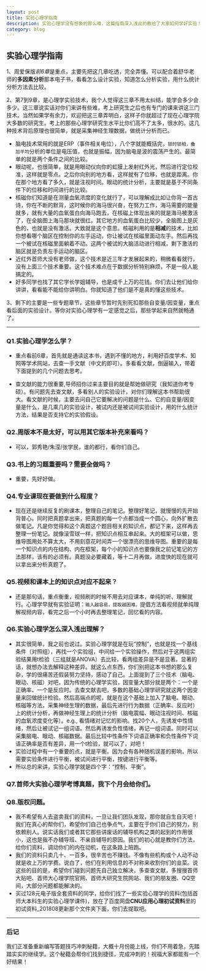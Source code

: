 ```yaml
---
layout: post
title: 实验心理学指南
description: 实验心理学没有想象的那么难，这篇指南深入浅出的教给了大家如何学好实验！
category: blog
---
```


## 实验心理学指南

1、周爱保版*前6章*是重点，主要先把这几章吃透，完全弄懂。可以配合着舒华老师的**多因素分析**那本电子书，看看怎么设计实验，知道怎么分析实验，用什么统计分析方法去比较。

2、第7到9章，是心理学实验技术，我个人觉得这三章不用太纠结，能学会多少会多少。这三章说实话对你们来讲有些难，考上研究生之后也有专门的课来讲这三门技术。当然如果学有余力，欢迎把这三章弄明白，这样子你就超过了现在心理学院大多数的研究生。考上的那些心理学研究生水平比你们高不了太多，很水的。这几种技术背后原理也很简单，就是采集神经生理数据，做统计分析而已。

* 脑电技术常用的就是ERP（事件相关电位），八个字就能概括完，`锁时锁相，叠加平均`分析的单位是电压值，也就是振幅，因为脑电是波的震荡产生的。最简单的就是两个条件之间的比较。
* 眼动呢，也很简单，就是用眼动仪向你的虹膜上发射红外光，然后进行定位校准，这样就是零点。之后你向别的地方看，这样就有了位移，也就是距离。你在那个地方看了多久，就是注视时间。眼动的统计分析，主要就是基于不同条件下的位移和时间进行的比较。
* 核磁你们知道是在测量血氧浓度的变化就行了，可以理解成比如让你背一首古诗，你在不断的默背，这时候你的海马很兴奋，在努力工作，海马需要的能量就多，就有大量的血氧蛋白向海马跑去，在核磁上体现出来的就是海马被激活了，在全脑图上海马那块就很红。其它地方的血氧蛋白比较少，全脑图上是灰色的，也就是没有激活。大致就是这个意思。核磁利用的是**相减**的技术，比如你想看哪个脑区在控制你的左手运动，你让被试在核磁里面动左手。然后再找一个被试在核磁里面躺着不动。这两个被试的大脑活动进行相减，剩下激活的脑区就是负责左手运动的脑区。
* 近红外首师大没有老师做，这个技术是近三年才发展起来的，稍微看看就行，没有上面三个技术重要。这个技术难点在于数据分析特别麻烦，不是一般人能搞定的。
* 好多同学也找了其它学长学姐辅导，也是成千上万的花钱。你们去让他们给你讲讲，看看能不能给你讲明白。你就知道了他们是不是真的懂这些技术。

3、剩下的主要是一些专题章节，这些章节暂时先别死扣那些自变量/因变量，重点看后面的实验设计。等你对实验心理学有一定感觉之后，那些学起来自然就畅通了。

---

### Q1.实验心理学怎么学？
* 重点看前6章，首先就是通读这本书，遇到不懂的地方，利用好百度学术、知网等学术网站，去查一手文献（中文的即可）。多看看文献，倒逼输入，带着下面提到的几个问题去思考。

* 查文献的能力很重要,导师招你过来主要目的就是帮她做研究（我知道你考专硕）。有问题先去查文献，多看别人的实验设计，对你们理解这本书帮助很大。看文献的时候，主要去问自己它要解决的问题是什么、它的自变量/因变量是什么，是几乘几的实验设计，被试内还是被试间实验设计，用的什么统计方法，结果是否支持它的实验假设。 

### Q2.周版本不是太好，可以用其它版本补充来看吗？
* 可以，郭秀艳/朱滢/张学民，谁的都行，看你们自己。

### Q3.书上的习题重要吗？需要全做吗？
* 重要，先好好做。

### Q4.专业课现在要做到什么程度？
* 现在还是继续反复的刷课本，整理自己的笔记。整理好笔记，就慢慢的先开始背普心。同时把真题拿出来，把真题的每一个点都当成一个圆心，向外扩散去做笔记。凡是你觉得和这个真题这个题目相关的知识点，都记下来，这样再去整理一份笔记。就像滚雪球一样，把知识点相互串起来。大的框架可以做，思维导图用处不算太大，不用刻意花时间弄一个很漂亮的思维导图。重要的是每一个知识点的内在结构、内在框架，每个小的知识点也要像我之前记笔记的方法那样，该有的必须有。真题没必要藏着，等十二月再做，进度快的现在就可以拿出来分析真题了。

### Q5.视频和课本上的知识点对应不起来？
* 还是那句话，重点衡重，视频刷的时候不用去对应课本，单纯的听、理解就行。心理学早就有实验证明：`输入越容易，提取越困难。`提倡方法看视频就单纯理解视频内容，看完之后一个小时再去整理笔记，回忆看的内容。

### Q6.实验心理学怎么深入浅出理解？

* 其实很简单，我之前也说过。实验心理学就是在玩“控制”，也就是找一个基线条件（对照组），再找一个实验组，中间给一个实验操作，然后对于这两组实验结果用t检验（三组就是ANOVA）去比较，看两组差异是不是显著。显著的话，就想办法去解释这种差异。就这么点东西，你们别把这本书想的那么复杂，学的很痛苦还假装努力坚持，感动了自己。上面提到了三个技术（脑电、眼动、核磁）对吧，因为传统的心理学实验，因变量大部分就是两个：一个是正确率、一个是反应时。去查文献去吧，多数的基础心理学研究就这两个因变量来回做统计检验。然后高端点的呢，就是在这个基础上加入了脑电、眼动、核磁等方法，采集神经生理的数据，最后先进行行为数据（正确率、反应时）上的统计分析，再做神经生理上的统计分析（脑电震幅、眼动注视时间、核磁的血氧浓度变化等）。e.g., 看情绪对记忆的影响。找20个人，先诱发中性情绪，然后让被试记一组词语。然后再诱发负性情绪，再记一组词语。同时可以采集脑电、眼动、核磁数据。最后比较中性条件下词语正确率和负性条件下词语正确率是否有差异，用一个t检验，就可以了，对吧！
* 实验过程中有一个重要的点，就是平衡。因为会有各种随机误差的影响，所以需要实验条件进行平衡，被试间进行平衡，按键进行平衡等。
* 所以总的来讲，实验心理学就是四个字：“控制、平衡”。

### Q7.首师大实验心理学考博真题，我下个月会给你们。

### Q8.版权问题。
* 我不希望有人去盗卖我们的资料，一旦让我们团队发现，那你就自生自灭吧！我们在真心的帮你们，希望你们自己也争点气，主要在于你们自己的努力，别依赖别人。说实话我们或者其它那些讲废话的辅导机构之类的起到的作用很小，这也是我不办辅导班、不亲自辅导的原因。我们的初心就是教你们方法，给你们资料，调动你们的内在动机，在这条路上陪跑。
* 我们的资料只卖几十、一百多，很辛苦也不赚钱。不像有些机构或个人动不动就是收上万的学费。说白了，他们在利用信息的不对称来收割你们的韭菜。说这些的目的是，希望你们碰到问题先自己独立解决，多查查文献，多搜搜首师大贴吧、首师大心理学院官网、首师大研究生院网站、我们的朋友圈、QQ空间，大部分问题都能解决的。
* 买过128元电子版全套资料的同学，给你们找了一些实验心理学的资料(包括首师大本科生的实验心理学课件)，放在了百度网盘**CNU应用心理初试资料**里的初试资料_201808更新那个文件夹下面，你们去提取吧。

---

### 后记
我们正准备重新编写答题技巧冲刺秘籍，大概十月份能上线，你们不用着急，先踏踏实实的继续学。这个秘籍会帮你们找到捷径，完成冲刺的！祝福大家都能有一个好结果！

                                                                    
                    
 
 
 
 
 
 
 
 
 
 
 
 